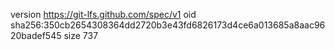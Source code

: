 version https://git-lfs.github.com/spec/v1
oid sha256:350cb2654308364dd2720b3e43fd6826173d4ce6a013685a8aac9620badef545
size 737

